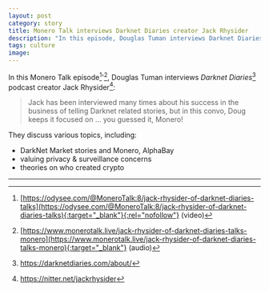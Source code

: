 ```yaml
---
layout: post
category: story
title: Monero Talk interviews Darknet Diaries creator Jack Rhysider
description: "In this episode, Douglas Tuman interviews Darknet Diaries podcast creator Jack Rhysider."
tags: culture
image: 
---
```


In this Monero Talk episode[^1]'[^2], Douglas Tuman interviews *Darknet Diaries*[^3] podcast creator Jack Rhysider[^4]:

> Jack has been interviewed many times about his success in the business of telling Darknet related stories, but in this convo, Doug keeps it focused on ... you guessed it, Monero!

They discuss various topics, including:

- DarkNet Market stories and Monero, AlphaBay
- valuing privacy & surveillance concerns
- theories on who created crypto

---

[^1]: [https://odysee.com/@MoneroTalk:8/jack-rhysider-of-darknet-diaries-talks](https://odysee.com/@MoneroTalk:8/jack-rhysider-of-darknet-diaries-talks){:target="_blank"}{:rel="nofollow"} (video)
[^2]: [https://www.monerotalk.live/jack-rhysider-of-darknet-diaries-talks-monero](https://www.monerotalk.live/jack-rhysider-of-darknet-diaries-talks-monero){:target="_blank"} (audio)
[^3]: https://darknetdiaries.com/about/
[^4]: https://nitter.net/jackrhysider
